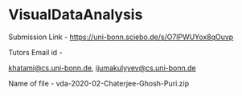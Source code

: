 # VisualDataAnalysis

Submission Link - https://uni-bonn.sciebo.de/s/O7lPWUYox8qOuvp

Tutors Email id -

khatami@cs.uni-bonn.de,
ijumakulyyev@cs.uni-bonn.de

Name of file - vda-2020-02-Chaterjee-Ghosh-Puri.zip
